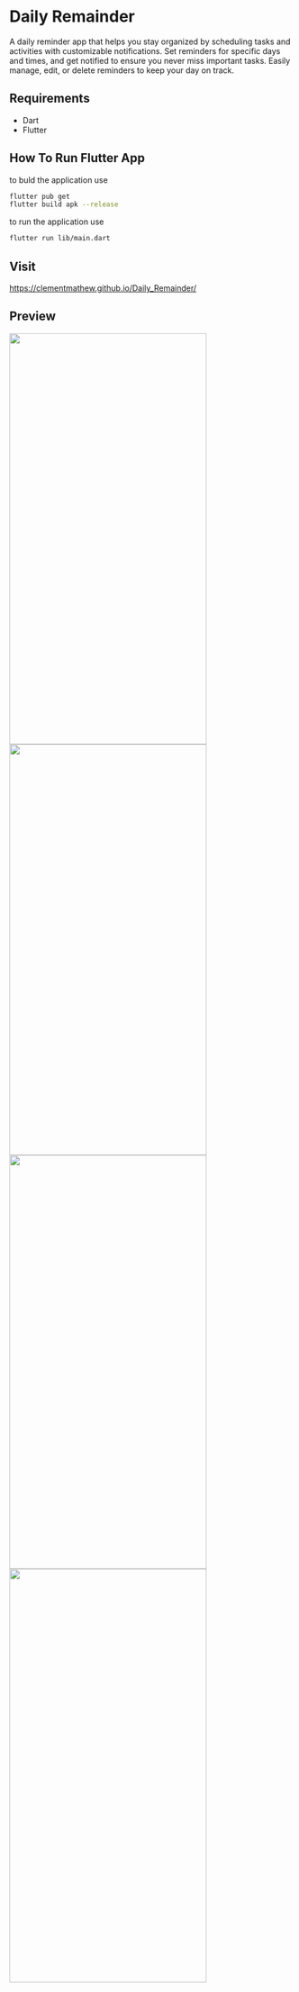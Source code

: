# Daily Remainder
A daily reminder app that helps you stay organized by scheduling tasks and activities with customizable notifications. Set reminders for specific days and times, and get notified to ensure you never miss important tasks. Easily manage, edit, or delete reminders to keep your day on track.

## Requirements
* Dart
* Flutter

## How To Run Flutter App
to buld the application use
```bash
flutter pub get
flutter build apk --release
```

to run the application use
```bash
flutter run lib/main.dart
```

## Visit
https://clementmathew.github.io/Daily_Remainder/

## Preview
<img src="https://github.com/user-attachments/assets/37b41c8d-c7c9-4aba-8c83-359bdd14f6d3" width="350" height="730">
<img src="https://github.com/user-attachments/assets/fc2053b0-11ef-478c-b939-f9d5ea1df8d5" width="350" height="730">
<img src="https://github.com/user-attachments/assets/9321e774-87e9-45c9-89c8-80d061580455" width="350" height="735">
<img src="https://github.com/user-attachments/assets/84d7f161-6b17-444d-9eab-487f1ffeba82" width="350" height="735">

